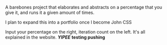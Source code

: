 A barebones project that elaborates and abstracts on a percentage that you give it, and runs it a given amount of times.

I plan to expand this into a portfolio once I become John CSS

Input your percentage on the right, iteration count on the left. It's all explained in the website. ***YIPEE***
**testing pushing**